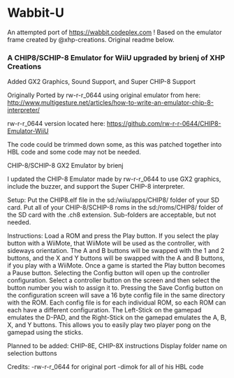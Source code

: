 # Wabbit-U

An attempted port of https://wabbit.codeplex.com ! Based on the emulator frame created by @xhp-creations. Original readme below.


### A CHIP8/SCHIP-8 Emulator for WiiU upgraded by brienj of XHP Creations

Added GX2 Graphics, Sound Support, and Super CHIP-8 Support

Originally Ported by rw-r-r_0644 using original emulator from here: http://www.multigesture.net/articles/how-to-write-an-emulator-chip-8-interpreter/

rw-r-r_0644 version located here:  https://github.com/rw-r-r-0644/CHIP8-Emulator-WiiU

The code could be trimmed down some, as this was patched together into HBL code and some code may not be needed.

CHIP-8/SCHIP-8 GX2 Emulator by brienj

I updated the CHIP-8 Emulator made by rw-r-r_0644 to use GX2 graphics, include the buzzer, and support the Super CHIP-8 interpreter.

Setup:
Put the CHIP8.elf file in the sd:/wiiu/apps/CHIP8/ folder of your SD card.  Put all of your CHIP-8/SCHIP-8 roms in the sd:/roms/CHIP8/ folder of the SD card with the .ch8 extension.  Sub-folders are acceptable, but not needed.

Instructions:
Load a ROM and press the Play button.  If you select the play button with a WiiMote, that WiiMote will be used as the controller, with sideways orientation.  The A and B buttons will be swapped with the 1 and 2 buttons, and the X and Y buttons will be swapped with the A and B buttons, if you play with a WiiMote.  Once a game is started the Play button becomes a Pause button.  Selecting the Config button will open up the controller configuration.  Select a controller button on the screen and then select the button number you wish to assign it to.  Pressing the Save Config button on the configuration screen will save a 16 byte config file in the same directory with the ROM.  Each config file is for each individual ROM, so each ROM can each have a different configuration.  The Left-Stick on the gamepad emulates the D-PAD, and the Right-Stick on the gamepad emulates the A, B, X, and Y buttons.  This allows you to easily play two player pong on the gamepad using the sticks.

Planned to be added:
CHIP-8E, CHIP-8X instructions
Display folder name on selection buttons

Credits:
-rw-r-r_0644 for original port
-dimok for all of his HBL code
